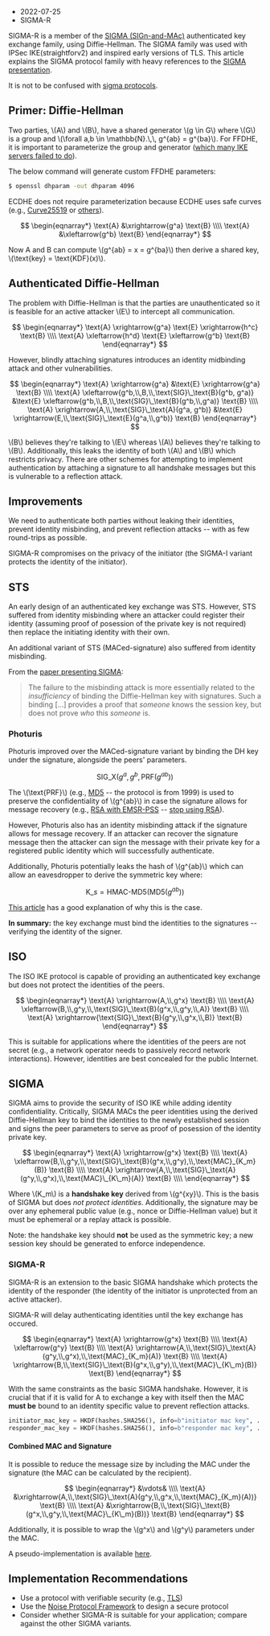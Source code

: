 - 2022-07-25
- SIGMA-R

<script src="https://polyfill.io/v3/polyfill.min.js?features=es6"></script>
<script id="MathJax-script" async src="https://cdn.jsdelivr.net/npm/mathjax@3/es5/tex-mml-chtml.js"></script>

SIGMA-R is a member of the [SIGMA (SIGn-and-MAc)](https://webee.technion.ac.il/~hugo/sigma-pdf.pdf)
authenticated key exchange family, using Diffie-Hellman. The SIGMA family was
used with IPSec IKE(straightforv2) and inspired early versions of TLS. This article explains the SIGMA protocol family with heavy references to the [SIGMA presentation](https://webee.technion.ac.il/~hugo/sigma.html).

It is not to be confused with [sigma protocols](https://crypto.stanford.edu/cs355/19sp/lec6.pdf).


## Primer: Diffie-Hellman

Two parties, \\(A\\) and \\(B\\), have a shared generator \\(g \in G\\) where \\(G\\) is a group and \\(\forall a,b \in \mathbb{N}.\\,\\, g^{ab} = g^{ba}\\). For FFDHE, it is important to parameterize the group and generator ([which many IKE servers failed to do](https://weakdh.org/imperfect-forward-secrecy-ccs15.pdf)). 

The below command will generate custom FFDHE parameters:

```sh
$ openssl dhparam -out dhparam 4096
```

ECDHE does not require parameterization because ECDHE uses safe curves (e.g., [Curve25519](https://cr.yp.to/ecdh/curve25519-20060209.pdf) or [others](https://safecurves.cr.yp.to/)).

$$
\begin{eqnarray*}
\text{A} &\xrightarrow{g^a} \text{B} \\\\
\text{A} &\xleftarrow{g^b} \text{B} 
\end{eqnarray*}
$$

Now A and B can compute \\(g^{ab} = x = g^{ba}\\) then derive a shared key, \\(\text{key} = \text{KDF}(x)\\).

## Authenticated Diffie-Hellman

The problem with Diffie-Hellman is that the parties are unauthenticated so it is feasible for an active attacker \\(E\\) to intercept all communication.

$$
\begin{eqnarray*}
\text{A} \xrightarrow{g^a} \text{E} \xrightarrow{h^c} \text{B} \\\\
\text{A} \xleftarrow{h^d} \text{E} \xleftarrow{g^b} \text{B}
\end{eqnarray*}
$$

However, blindly attaching signatures introduces an identity midbinding attack and other vulnerabilities.

$$
\begin{eqnarray*}
\text{A} \xrightarrow{g^a} &\text{E} \xrightarrow{g^a} \text{B} \\\\
\text{A} \xleftarrow{g^b,\\,B,\\,\text{SIG}\_\text{B}(g^b, g^a)} &\text{E} \xleftarrow{g^b,\\,B,\\,\text{SIG}\_\text{B}(g^b,\\,g^a)} \text{B} \\\\
\text{A} \xrightarrow{A,\\,\text{SIG}\_\text{A}(g^a, g^b)} &\text{E} \xrightarrow{E,\\,\text{SIG}\_\text{E}(g^a,\\,g^b)} \text{B}
\end{eqnarray*}
$$

\\(B\\) believes they're talking to \\(E\\) whereas \\(A\\) believes they're talking to \\(B\\). Additionally, this leaks the identity of both \\(A\\) and \\(B\\) which restricts privacy. There are other schemes for attempting to implement authentication by attaching a signature to all handshake messages but this is vulnerable to a reflection attack.

## Improvements

We need to authenticate both parties without leaking their identities, prevent identity misbinding, and prevent reflection attacks -- with as few round-trips as possible.

SIGMA-R compromises on the privacy of the initiator (the SIGMA-I variant protects the identity of the initiator). 

## STS

An early design of an authenticated key exchange was STS. However, STS suffered from identity misbinding where an attacker could register their identity (assuming proof of posession of the private key is not required) then replace the initiating identity with their own. 

An additional variant of STS (MACed-signature) also suffered from identity misbinding.

From the [paper presenting SIGMA](https://webee.technion.ac.il/~hugo/sigma-pdf.pdf):

> The failure to the misbinding attack is more essentially related to the
> _insufficiency_ of binding the Diffie-Hellman key with signatures. Such a binding [...]
> provides a proof that _someone_ knows the session key, but does not prove
> _who_ this _someone_ is.

### Photuris

Photuris improved over the MACed-signature variant by binding the DH key under the signature, alongside the peers' parameters.

$$ \text{SIG}\_\text{X}(g^a,g^b,\text{PRF}(g^{ab})) $$

The \\(\text{PRF}\\) (e.g., [MD5](https://datatracker.ietf.org/doc/html/rfc2522#section-10) -- the protocol is from 1999) is used to preserve the confidentiality of \\(g^{ab}\\) in case the signature allows for message recovery (e.g., [RSA with EMSR-PSS](https://web.archive.org/web/20170810025803/http://grouper.ieee.org/groups/1363/P1363a/contributions/pss-submission.pdf) -- [stop using RSA](https://blog.trailofbits.com/2019/07/08/fuck-rsa/)).

However, Photuris also has an identity misbinding attack if the signature allows for message recovery. If an attacker can recover the signature message then the attacker can sign the message with their private key for a registered public identity which will successfully authenticate.

Additionally, Photuris potentially leaks the hash of \\(g^{ab}\\) which can allow an eavesdropper to derive the symmetric key where:

$$
\text{K}\_s = \text{HMAC-MD5}(\text{MD5}(g^{ab}))
$$

[This article](https://soatok.blog/2020/11/27/the-subtle-hazards-of-real-world-cryptography/) has a good explanation of why this is the case.

**In summary:** the key exchange must bind the identities to the signatures -- verifying the identity of the signer.

## ISO

The ISO IKE protocol is capable of providing an authenticated key exchange but does not protect the identities of the peers.

$$
\begin{eqnarray*}
\text{A} \xrightarrow{A,\\,g^x} \text{B} \\\\
\text{A} \xleftarrow{B,\\,g^y,\\,\text{SIG}\_\text{B}(g^x,\\,g^y,\\,A)} \text{B} \\\\
\text{A} \xrightarrow{\text{SIG}\_\text{B}(g^y,\\,g^x,\\,B)} \text{B}
\end{eqnarray*}
$$

This is suitable for applications where the identities of the peers are not secret (e.g., a network operator needs to passively record network interactions). However, identities are best concealed for the public Internet.

## SIGMA

SIGMA aims to provide the security of ISO IKE while adding identity confidentiality. Critically, SIGMA MACs the peer identities using the derived Diffie-Hellman key to bind the identities to the newly established session and signs the peer parameters to serve as proof of posession of the identity private key. 

$$
\begin{eqnarray*}
\text{A} \xrightarrow{g^x} \text{B} \\\\
\text{A} \xleftarrow{B,\\,g^y,\\,\text{SIG}\_\text{B}(g^x,\\,g^y),\\,\text{MAC}_{K_m}(B)} \text{B} \\\\
\text{A} \xrightarrow{A,\\,\text{SIG}\_\text{A}(g^y,\\,g^x),\\,\text{MAC}\_{K\_m}(A)} \text{B} \\\\
\end{eqnarray*}
$$

Where \\(K\_m\\) is a **handshake key** derived from \\(g^{xy}\\). This is the basis of SIGMA but does _not protect identities_. Additionally, the signature may be over any ephemeral public value (e.g., nonce or Diffie-Hellman value) but it must be ephemeral or a replay attack is possible.

Note: the handshake key should **not** be used as the symmetric key; a new session key should be generated to enforce independence.

### SIGMA-R

SIGMA-R is an extension to the basic SIGMA handshake which protects the identity of the responder (the identity of the initiator is unprotected from an active attacker).

SIGMA-R will delay authenticating identities until the key exchange has occured.

$$
\begin{eqnarray*}
\text{A} \xrightarrow{g^x} \text{B} \\\\
\text{A} \xleftarrow{g^y} \text{B} \\\\
\text{A} \xrightarrow{A,\\,\text{SIG}\_\text{A}(g^y,\\,g^x),\\,\text{MAC}_{K_m}(A)} \text{B} \\\\
\text{A} \xrightarrow{B,\\,\text{SIG}\_\text{B}(g^x,\\,g^y),\\,\text{MAC}\_{K\_m}(B)} \text{B}
\end{eqnarray*}
$$

With the same constraints as the basic SIGMA handshake. However, it is crucial that if it is valid for A to exchange a key with itself then the MAC **must be** bound to an identity specific value to prevent reflection attacks.

```py
initiator_mac_key = HKDF(hashes.SHA256(), info=b"initiator mac key", ...).derive(shared_key)
responder_mac_key = HKDF(hashes.SHA256(), info=b"responder mac key", ...).derive(shared_key)
```

#### Combined MAC and Signature

It is possible to reduce the message size by including the MAC under the signature (the MAC can be calculated by the recipient).

$$
\begin{eqnarray*}
&\vdots& \\\\
\text{A} &\xrightarrow{A,\\,\text{SIG}\_\text{A}(g^y,\\,g^x,\\,\text{MAC}_{K_m}(A))} \text{B} \\\\
\text{A} &\xrightarrow{B,\\,\text{SIG}\_\text{B}(g^x,\\,g^y,\\,\text{MAC}\_{K\_m}(B))} \text{B}
\end{eqnarray*}
$$

Additionally, it is possible to wrap the \\(g^x\\) and \\(g^y\\) parameters under the MAC.

A pseudo-implementation is available [here](https://gist.github.com/birb007/2a1e7f3adbab34a41530037417f782d0).

## Implementation Recommendations

- Use a protocol with verifiable security (e.g., [TLS](https://www.microsoft.com/en-us/research/publication/proving-the-tls-handshake-secure-as-it-is/))
- Use the [Noise Protocol Framework](https://noiseprotocol.org/) to design a secure protocol
- Consider whether SIGMA-R is suitable for your application; compare against the other SIGMA variants.
